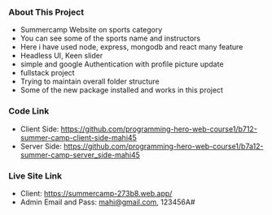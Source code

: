 ### About This Project

- Summercamp Website on sports category
- You can see some of the sports name and instructors
- Here i have used node, express, mongodb and react many feature
- Headless UI, Keen slider
- simple and google Authentication with profile picture update
- fullstack project
- Trying to maintain overall folder structure
- Some of the new package installed and works in this project

### Code Link

- Client Side: https://github.com/programming-hero-web-course1/b712-summer-camp-client-side-mahi45
- Server Side: https://github.com/programming-hero-web-course1/b7a12-summer-camp-server_side-mahi45

### Live Site Link

- Client: https://summercamp-273b8.web.app/
- Admin Email and Pass: mahi@gmail.com, 123456A#
